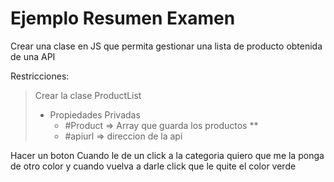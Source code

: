 # Ejemplo Resumen Examen

Crear una clase en JS que permita gestionar una lista de producto obtenida de una API

Restricciones:

> Crear la clase ProductList
> - Propiedades Privadas 
>   + #Product => Array que guarda los productos **
>   + #apiurl => direccion de la api

Hacer un boton
Cuando le de un click a la categoria quiero que me la ponga de otro color y cuando vuelva a darle click que le quite el color verde